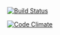 [![Build Status](https://travis-ci.org/Jdth/ratebeer.png?branch=master)](https://travis-ci.org/Jdth/ratebeer)

[![Code Climate](https://codeclimate.com/github/Jdth/ratebeer.png)](https://codeclimate.com/github/Jdth/ratebeer)

